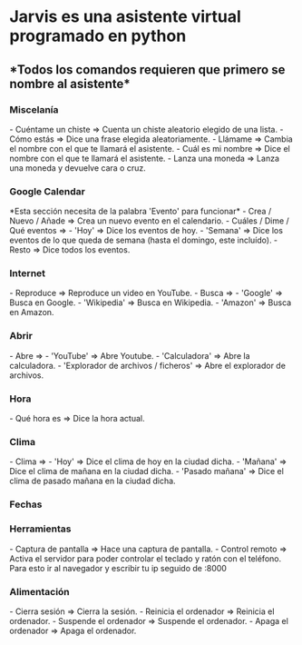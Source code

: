 <h1>Jarvis es una asistente virtual programado en python</h1>
<h2>*Todos los comandos requieren que primero se nombre al asistente*</h2>
  <h3>Miscelanía</h3>
    - Cuéntame un chiste => Cuenta un chiste aleatorio elegido de una lista.
    - Cómo estás => Dice una frase elegida aleatoriamente.
    - Llámame => Cambia el nombre con el que te llamará el asistente.
    - Cuál es mi nombre => Dice el nombre con el que te llamará el asistente.
    - Lanza una moneda => Lanza una moneda y devuelve cara o cruz.
  <h3>Google Calendar</h3>
    *Esta sección necesita de la palabra 'Evento' para funcionar*
    - Crea / Nuevo / Añade => Crea un nuevo evento en el calendario.
    - Cuáles / Dime / Qué eventos =>  - 'Hoy' => Dice los eventos de hoy.
                                      - 'Semana' => Dice los eventos de lo que queda de semana (hasta el domingo, este incluído).
                                      - Resto => Dice todos los eventos.
  <h3>Internet</h3>
    - Reproduce => Reproduce un video en YouTube.
    - Busca =>  - 'Google' => Busca en Google.
                - 'Wikipedia' => Busca en Wikipedia.
                - 'Amazon' => Busca en Amazon.
  <h3>Abrir</h3>
    - Abre => - 'YouTube' => Abre Youtube.
              - 'Calculadora' => Abre la calculadora.
              - 'Explorador de archivos / ficheros' => Abre el explorador de archivos.
  <h3>Hora</h3>
    - Qué hora es => Dice la hora actual.
  <h3>Clima</h3>
    - Clima =>  - 'Hoy' => Dice el clima de hoy en la ciudad dicha.
                - 'Mañana' => Dice el clima de mañana en la ciudad dicha.
                - 'Pasado mañana' => Dice el clima de pasado mañana en la ciudad dicha.
  <h3>Fechas</h3>

  <h3>Herramientas</h3>
    - Captura de pantalla => Hace una captura de pantalla.
    - Control remoto => Activa el servidor para poder controlar el teclado y ratón con el teléfono. Para esto ir al navegador y escribir tu ip seguido de :8000
  <h3>Alimentación</h3>
   - Cierra sesión => Cierra la sesión.
   - Reinicia el ordenador => Reinicia el ordenador.
   - Suspende el ordenador => Suspende el ordenador.
   - Apaga el ordenador => Apaga el ordenador.